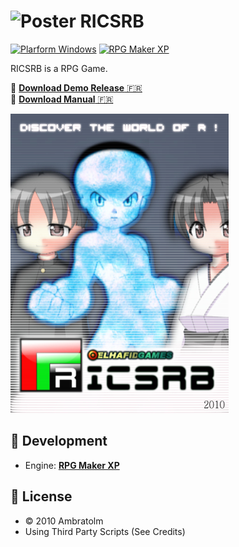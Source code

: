 # ![Poster](./%23%20Conception%20Data/Assets/Icon.ico?raw=true) RICSRB

[![Plarform Windows](https://img.shields.io/badge/Windows-blue?logo=windows)](https://github.com/topics/windows)
[![RPG Maker XP](https://img.shields.io/badge/RPG%20Maker-XP-blue?logo=ruby)](https://github.com/topics/rpgmakerxp)

RICSRB is a RPG Game.

💾 [**Download Demo Release** 🇫🇷](./#) <br />
📕 [**Download Manual** 🇫🇷](./%23%20Conception%20Data/Docs/RICSRB.pdf?raw=true)

![Poster](./%23%20Conception%20Data/Docs/pics/R-poster.jpg?raw=true)

## 🚀 Development
- Engine: **[RPG Maker XP](https://www.rpgmakerweb.com/products/rpg-maker-xp)**

## :page_facing_up: License
- &copy; 2010 Ambratolm
- Using Third Party Scripts (See Credits)